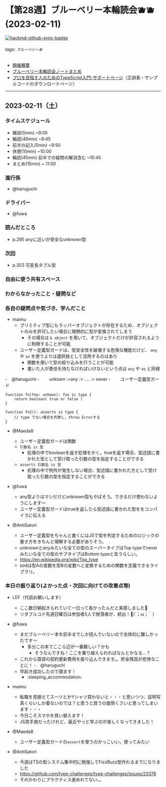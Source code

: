 # 【第28週】ブルーベリー本輪読会🫐🫐<br />(2023-02-11)

[![hackmd-github-sync-badge](https://hackmd.io/J6JClnvRRnybBlMqQZnW9A/badge)](https://hackmd.io/J6JClnvRRnybBlMqQZnW9A)


###### tags: `ブルーベリー本`

- [開催概要](https://hackmd.io/1kCgi6_tSGukG0KZrqDLvA)
- [ブルーベリー本輪読会ノートまとめ](https://hackmd.io/Ih6bdReuR3eQpYkGaCx8pg)
- [プロを目指す人のためのTypeScript入門-サポートページ](https://gihyo.jp/book/2022/978-4-297-12747-3/support)（正誤表・サンプルコードのダウンロードページ）

---
## 2023-02-11（土）

### タイムスケジュール
- 雑談(5min) ~9:05
- 輪読(40min) ~9:45
- 前半の記入(5min) ~9:50
- 休憩(10min) ~10:00
- 輪読(45min) 前半での疑問の解消含む ~10:45
- まとめ(15min) ~ 11:00

### 進行係

- @haruguchi

### ドライバー

- @fuwa

### 読んだところ

- p.295 anyに近いが安全なunknown型

### 次回

- p.303 可変長タプル型

### 自由に使う共有スペース

### わからなかったこと・疑問など

### 各自の疑問点や気づき、学んだこと

- maimu
    - プリミティブ型にもラッパーオブジェクトが存在するため、オブジェクトのみを許可したい場合に暗黙的に型が変換されてしまう
        - その場合は `& object` を用いて、オブジェクトだけが許容されるように制限することが可能
    - ユーザー定義型ガードは、型安全性を破壊する危険な機能だけど、 `any` や `as` を使うよりは選択肢として活用するのはあり
        - 関数を用いて型の絞り込みを行うことが可能
        - 書いた人が責任を持たなければいけないという点は `any` や `as` と同様


-　@haruguchi
    -　　 unkown :>any :> .... :> never
    -　　 ユーザー定義型ガード
```javascript!
function fn(foo: unkown): foo is type {
    return boolean( true or false )
}

function fn2(): asserts is type {
    // type でない場合を列挙し、throw Errorする
}
```

- @Maeda8 
	- ユーザー定義型ガードは関数
	- `引数名 is 型`
		- 処理の中でbooleanを返す処理をかく。trueを返す場合、型述語に書かれた型として受け取った引数の型を指定することができる
	- `asserts 引数名 is 型`
		- 処理の中で例外が発生しない場合、型述語に書かれた方として受け取った引数の型を指定することができる

- @fuwa
    - any型よりはマシだけどunknown型もやばそう。できるだけ使わないようにします〜
    - ユーザー定義型ガードはtrueを返したら型述語に書かれた型ををコンパイラに伝える

- @AntiSatori
    - ユーザー定義型をちゃんと書くにはJSで型を判定するためのロジックの書き方をきちんと理解する必要がありそう。
    - unknownとanyみたいな全ての型のスーパータイプはTop typeでneverみたいな全ての型のサブタイプはBottom typeと言うらしい。
    - https://en.wikipedia.org/wiki/Top_type
    - zodは型Aの変数を型Bの変数へと変換するための関数を定義できるライブラリ。

### 本日の振り返り(よかった点・次回に向けての改善点等)

- LEF（代読お願いします）
    - ここ数日朝起きられていて一日って長かったんだと実感しました🌅
    - リダブルコド先週日曜日は参加者5人で脱落者が、続出！📘(´；ω；｀)

- @fuwa
    - まだブルーベリー本を前半までしか読んでいないので全体的に難しかったです〜
        - 多分この本でここら辺が一番難しい？かも
            - そうなんですね！ここを乗り越えられればなんとかなる…？
    - これから賃貸の契約更新費用を振り込んできます。。貯金残高が悲惨なことに！
-　@haruguchi
    - 早起き成功したので寝ます！
    	- :sleeping_accommodation:

- maimu
    - 転職を見据えてスーツとかYシャツ買わないと・・・と思いつつ、証明写真くらいしか着ないのでは？と思うと買うの面倒くさいと思ってしまいます・・・
    - 今日こそスマホを買い替えます！
    - JS苦手族だったけれど、最近やっと学ぶのが楽しくなってきました！

- @Maeda8 
	- ユーザー定義型ガードの`assert`を使うのかっこいい。使ってみたい

- @AntiSatori 
    - 今週はTSの型システム集中的に勉強してFizzBuzz型作れるまでになりました
    - https://github.com/type-challenges/type-challenges/issues/23378
    - そのかわりにプラクティス進めれてない。。